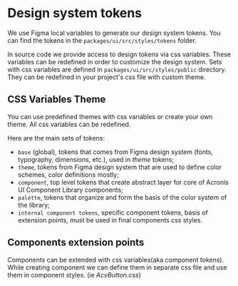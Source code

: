 # Design system tokens

We use Figma local variables to generate our design system tokens.
You can find the tokens in the `packages/ui/src/styles/tokens` folder.

In source code we provide access to design tokens via css variables.
These variables can be redefined in order to customize the design system.
Sets with css variables are defined in `packages/ui/src/styles/public` directory.
They can be redefined in your project's css file with custom theme.

## CSS Variables Theme

You can use predefined themes with css variables or create your own theme.
All css variables can be redefined.

Here are the main sets of tokens:

- `base` (global), tokens that comes from Figma design system (fonts, typography, dimensions, etc.), used in _theme_ tokens;
- `theme`, tokens from Figma design system that are used to define color schemes, color definitions mostly;
- `component`, top level tokens that create abstract layer for core of Acronis UI Component Library components;
- `palette`, tokens that organize and form the basis of the color system of the library;
- `internal component tokens`, specific component tokens, basis of extension points, must be used in final components css styles.

## Components extension points

Components can be extended with css variables(aka component tokens).
While creating component we can define them in separate css file and use them in component styles. (ie _AcvButton.css_)
